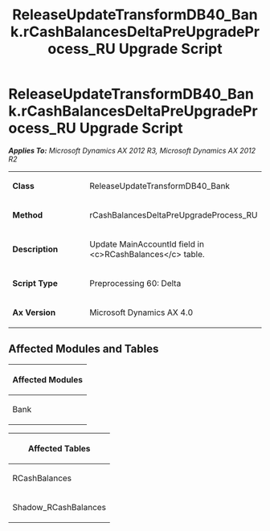 ﻿---
title: ReleaseUpdateTransformDB40_Bank.rCashBalancesDeltaPreUpgradeProcess_RU Upgrade Script
TOCTitle: ReleaseUpdateTransformDB40_Bank.rCashBalancesDeltaPreUpgradeProcess_RU Upgrade Script
ms:assetid: 4d42f966-b659-b06f-1eb4-34e673c0d523
ms:mtpsurl: https://msdn.microsoft.com/en-us/library/JJ685427(v=AX.60)
ms:contentKeyID: 49708132
ms.date: 05/18/2015
mtps_version: v=AX.60
---

# ReleaseUpdateTransformDB40\_Bank.rCashBalancesDeltaPreUpgradeProcess\_RU Upgrade Script 


_**Applies To:** Microsoft Dynamics AX 2012 R3, Microsoft Dynamics AX 2012 R2_

<table>
<colgroup>
<col style="width: 50%" />
<col style="width: 50%" />
</colgroup>
<tbody>
<tr class="odd">
<td><p><strong>Class</strong></p></td>
<td><p>ReleaseUpdateTransformDB40_Bank</p></td>
</tr>
<tr class="even">
<td><p><strong>Method</strong></p></td>
<td><p>rCashBalancesDeltaPreUpgradeProcess_RU</p></td>
</tr>
<tr class="odd">
<td><p><strong>Description</strong></p></td>
<td><p>Update MainAccountId field in &lt;c&gt;RCashBalances&lt;/c&gt; table.</p></td>
</tr>
<tr class="even">
<td><p><strong>Script Type</strong></p></td>
<td><p>Preprocessing 60: Delta</p></td>
</tr>
<tr class="odd">
<td><p><strong>Ax Version</strong></p></td>
<td><p>Microsoft Dynamics AX 4.0</p></td>
</tr>
</tbody>
</table>


## Affected Modules and Tables

<table>
<colgroup>
<col style="width: 100%" />
</colgroup>
<thead>
<tr class="header">
<th><p>Affected Modules</p></th>
</tr>
</thead>
<tbody>
<tr class="odd">
<td><p>Bank</p></td>
</tr>
</tbody>
</table>


<table>
<colgroup>
<col style="width: 100%" />
</colgroup>
<thead>
<tr class="header">
<th><p>Affected Tables</p></th>
</tr>
</thead>
<tbody>
<tr class="odd">
<td><p>RCashBalances</p></td>
</tr>
<tr class="even">
<td><p>Shadow_RCashBalances</p></td>
</tr>
</tbody>
</table>

  



